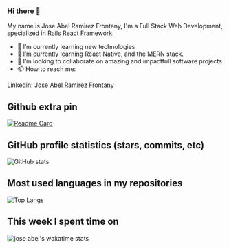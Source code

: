### Hi there 👋

My name is Jose Abel Ramirez Frontany, I'm a Full Stack Web Development, specialized in Rails React Framework.

- 🔭 I’m currently learning new technologies
- 🌱 I’m currently learning React Native, and the MERN stack.
- 👯 I’m looking to collaborate on amazing and impactfull software projects
- 📫 How to reach me:

Linkedin: [Jose Abel Ramirez Frontany](https://www.linkedin.com/in/joseabelramirezfrontany/)

## Github extra pin

[![Readme Card](https://github-readme-stats.vercel.app/api/pin/?username=jose-Abel&repo=Ethereum-NFT)](https://github.com/jose-Abel/Ethereum-NFT.git)

## GitHub profile statistics (stars, commits, etc)

![GitHub stats](https://github-readme-stats.vercel.app/api?username=jose-Abel&show_icons=true&theme=tokyonight)

## Most used languages in my repositories

![Top Langs](https://github-readme-stats.vercel.app/api/top-langs/?username=jose-Abel&theme=tokyonight)

## This week I spent time on

<!--START_SECTION:waka-->

![jose abel's wakatime stats](https://github-readme-stats.vercel.app/api/wakatime?username=joseAbel)

<!--END_SECTION:waka-->
